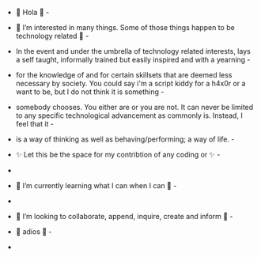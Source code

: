 - 👋 Hola 👋 -

- 💞️ I’m interested in many things. Some of those things happen to be technology related 💞️ -

- In the event and under the umbrella of technology related interests, lays a self taught, informally trained but easily inspired and with a yearning -
-  for the knowledge of and for certain skillsets that are deemed less necessary by society. You could say i'm a script kiddy for a h4x0r or a want to be, but I do not think it is something -
- somebody chooses. You either are or you are not. It can never be limited to any specific technological advancement as commonly is. Instead, I feel that it -
- is a way of thinking as well as behaving/performing; a way of life. -

-  ✨ Let this be the space for my contribtion of any coding or ✨ -
-  
- 🌱 I’m currently learning what I can when I can 🌱 - 
- 
- 👀 I’m looking to collaborate, append, inquire, create and inform 👀 -

- 👋 adios 👋 -
- 
<!---
rand0mostrich/rand0mostrich is a ✨ special ✨ repository because its `README.md` (this file) appears on your GitHub profile.
You can click the Preview link to take a look at your changes.
--->
